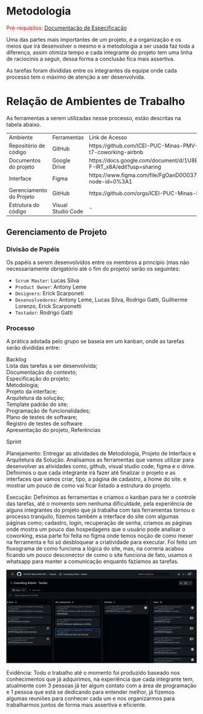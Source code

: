 
# Metodologia

<span style="color:red">Pré-requisitos: <a href="2-Especificação do Projeto.md"> Documentação de Especificação</a></span>

<p>Uma das partes mais importantes de um projeto, é a organização e os meios que irá desenvolver o mesmo e a metodologia a ser usada faz toda a diferença, assim otimiza tempo e cada integrante do projeto tem uma linha de raciocínio a seguir, dessa forma a conclusão fica mais assertiva.</p>
<p>As tarefas foram divididas entre os integrantes da equipe onde cada processo tem o máximo de atenção a ser desenvolvida.</p>

# Relação de Ambientes de Trabalho
<p>As ferramentas a serem utilizadas nesse processo, estão descritas na tabela abaixo.</p>
	<table>
    <tr>
        <td>Ambiente</td>
        <td>Ferramentas</td>
        <td>Link de Acesso</td>
    </tr>
    <tr>
        <td>Repositório de código </td>
        <td>GitHub</td>
        <td>https://github.com/ICEI-PUC-Minas-PMV-ADS/pmv-ads-2022-2-e1-proj-web-t7-coworking-airbnb</td>
    </tr>
    <tr>
        <td>Documentos do projeto</td>
        <td>Google Drive</td>
        <td>https://docs.google.com/document/d/1U8BXLZGzARApQJ1aLUsTqgw0CnmtfSrnE-F-IRT_x8A/edit?usp=sharing</td>
    </tr>
    <tr>
        <td>Interface</td>
        <td>Figma</td>
        <td>https://www.figma.com/file/FgOanD0O037f2KUI3qYRDF/Coworking-Airbnb?node-id=0%3A1</td>
    </tr>
    <tr>
        <td>Gerenciamento do Projeto</td>
        <td>GitHub</td>
        <td>https://github.com/orgs/ICEI-PUC-Minas-PMV-ADS/projects/180/views/1</td>
    </tr>
    <tr>
        <td>Estrutura do código</td>
        <td>Visual Studio Code</td>
        <td>-</td>
    </tr>
</table>
	
## Gerenciamento de Projeto

### Divisão de Papéis

Os papéis a serem desenvolvidos entre os membros a princípio (mas não necessariamente obrigatório até o fim do projeto) serão os seguintes:

- `Scrum Master`: Lucas Silva
- `Product Owner`: Antony Leme
- `Designers`: Erick Scarponeti
- `Desenvolvedores`: Antony Leme, Lucas Silva, Rodrigo Gatti, Guilherme Lorenzo, Erick Scarponetti
- `Testador`: Rodrigo Gatti

### Processo

A prática adotada pelo grupo se baseia em um kanban, onde as tarefas serão divididas entre:

Backlog <br>
Lista das tarefas a ser desenvolvida;<br> 
Documentação do contexto; <br>
Especificação do projeto;<br>
Metodologia; <br>
Projeto da interface; <br>
Arquitetura da solução; <br>
Template padrão do site; <br>
Programação de funcionalidades; <br>
Plano de testes de software; <br>
Registro de testes de software <br>
Apresentação do projeto, Referências <br>

Sprint <br>

Planejamento: Entregar as atividades de Metodologia, Projeto de Interface e Arquitetura da Solução.
Analisamos as ferramentas que vamos utilizar para desenvolver as atividades como, github, visual studio code, figma e o drive. Definimos o que cada integrante irá fazer até finalizar o projeto e as interfaces que vamos criar, tipo, a página de cadastro, a home do site. e mostrar um pouco de como vai ficar listado a estrutura do projeto.
<br>

Execução: Definimos as ferramentas e criamos o kanban para ter o controle das tarefas, até o momento sem nenhuma dificuldade, pela experiência de alguns integrantes do projeto que já trabalha com tais ferramentas tornou o processo tranquilo,  fizemos também a interface do site com algumas páginas como; cadastro, login, recuperação de senha, criamos as páginas onde mostra um pouco das hospedagens que o usuário pode analisar o coworking, essa parte foi feita no figma onde temos noção de como mexer na ferramenta e foi só desbloquear a criatividade para executar. Foi feito um fluxograma de como funciona a lógica do site, mas, na correria acabou ficando um pouco desconector de como o site funciona de fato, usamos o whatsapp para manter a comunicação enquanto fazíamos as  tarefas.

<img src="src/faculdade.png">

Evidência: Todo o trabalho até o momento foi produzido baseado nos conhecimentos que já adquirimos, na experiência que cada integrante tem, atualmente com 3 pessoas já ter algum contato com a área de programação e 1 pessoa que está se dedicando para entender melhor, já fizemos algumas reuniões para conhecer cada um e nos organizarmos para trabalharmos juntos de forma mais assertiva e eficiente.


